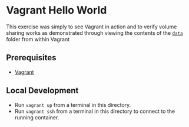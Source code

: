 # Vagrant Hello World

This exercise was simply to see Vagrant in action and to verify volume sharing works as demonstrated through viewing the contents of the [`data`](.\data) folder from within Vagrant

## Prerequisites

- [Vagrant][technology-releases]
 
## Local Development

- Run `vagrant up` from a terminal in this directory.
- Run `vagrant ssh` from a terminal in this directory to connect to the running container.

[technology-releases]: https://github.com/JetBrains/kotlin/releases
